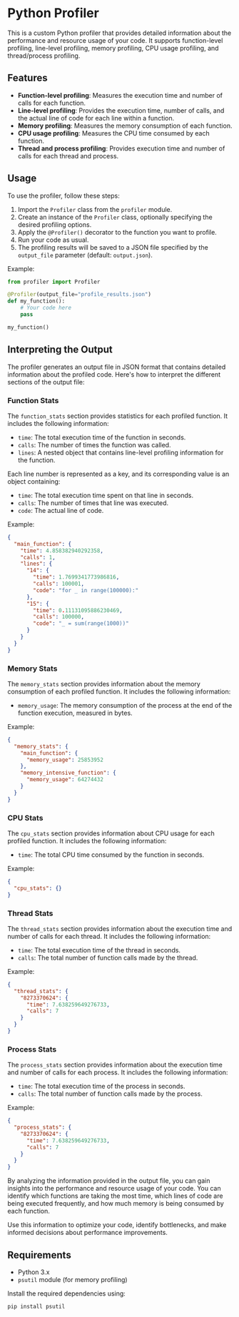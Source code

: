 # Python Profiler

This is a custom Python profiler that provides detailed information about the performance and resource usage of your code. It supports function-level profiling, line-level profiling, memory profiling, CPU usage profiling, and thread/process profiling.

## Features

- **Function-level profiling**: Measures the execution time and number of calls for each function.
- **Line-level profiling**: Provides the execution time, number of calls, and the actual line of code for each line within a function.
- **Memory profiling**: Measures the memory consumption of each function.
- **CPU usage profiling**: Measures the CPU time consumed by each function.
- **Thread and process profiling**: Provides execution time and number of calls for each thread and process.

## Usage

To use the profiler, follow these steps:

1. Import the `Profiler` class from the `profiler` module.
2. Create an instance of the `Profiler` class, optionally specifying the desired profiling options.
3. Apply the `@Profiler()` decorator to the function you want to profile.
4. Run your code as usual.
5. The profiling results will be saved to a JSON file specified by the `output_file` parameter (default: `output.json`).

Example:
```python
from profiler import Profiler

@Profiler(output_file="profile_results.json")
def my_function():
    # Your code here
    pass

my_function()
```

## Interpreting the Output

The profiler generates an output file in JSON format that contains detailed information about the profiled code. Here's how to interpret the different sections of the output file:

### Function Stats

The `function_stats` section provides statistics for each profiled function. It includes the following information:

- `time`: The total execution time of the function in seconds.
- `calls`: The number of times the function was called.
- `lines`: A nested object that contains line-level profiling information for the function.

Each line number is represented as a key, and its corresponding value is an object containing:
- `time`: The total execution time spent on that line in seconds.
- `calls`: The number of times that line was executed.
- `code`: The actual line of code.

Example:
```json
{
  "main_function": {
    "time": 4.858382940292358,
    "calls": 1,
    "lines": {
      "14": {
        "time": 1.7699341773986816,
        "calls": 100001,
        "code": "for _ in range(100000):"
      },
      "15": {
        "time": 0.11131095886230469,
        "calls": 100000,
        "code": "_ = sum(range(1000))"
      }
    }
  }
}
```

### Memory Stats

The `memory_stats` section provides information about the memory consumption of each profiled function. It includes the following information:

- `memory_usage`: The memory consumption of the process at the end of the function execution, measured in bytes.

Example:
```json
{
  "memory_stats": {
    "main_function": {
      "memory_usage": 25853952
    },
    "memory_intensive_function": {
      "memory_usage": 64274432
    }
  }
}
```

### CPU Stats

The `cpu_stats` section provides information about CPU usage for each profiled function. It includes the following information:

- `time`: The total CPU time consumed by the function in seconds.

Example:
```json
{
  "cpu_stats": {}
}
```

### Thread Stats

The `thread_stats` section provides information about the execution time and number of calls for each thread. It includes the following information:

- `time`: The total execution time of the thread in seconds.
- `calls`: The total number of function calls made by the thread.

Example:
```json
{
  "thread_stats": {
    "8273370624": {
      "time": 7.638259649276733,
      "calls": 7
    }
  }
}
```

### Process Stats

The `process_stats` section provides information about the execution time and number of calls for each process. It includes the following information:

- `time`: The total execution time of the process in seconds.
- `calls`: The total number of function calls made by the process.

Example:
```json
{
  "process_stats": {
    "8273370624": {
      "time": 7.638259649276733,
      "calls": 7
    }
  }
}
```

By analyzing the information provided in the output file, you can gain insights into the performance and resource usage of your code. You can identify which functions are taking the most time, which lines of code are being executed frequently, and how much memory is being consumed by each function.

Use this information to optimize your code, identify bottlenecks, and make informed decisions about performance improvements.

## Requirements

- Python 3.x
- `psutil` module (for memory profiling)

Install the required dependencies using:
```bash
pip install psutil
```